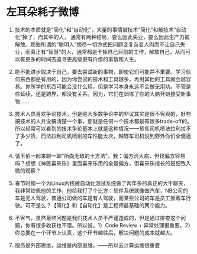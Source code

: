 # 左耳朵耗子微博
1. 技术的本质就是“简化”和“自动化”，大量的事情被技术“简化”和被技术“自动化”掉了，而其中的人， 通常有两种结局，要么因此失业，要么因此生产力被解放。那些所谓的“聪明人”想尽一切方式把问题变复杂变人肉而不让自己失业，而真正有“智慧”的人，通常都是干掉自己目前的工作，解放自己，从而可以有更多的时间去追寻更高级更有价值的事情和人生。

2. 能不能进步取决于自己，要去尝试新的事物，即使它们可能并不重要。学习任何东西都是有用的，因为你尝试的技术和工具越多，再用其他的工具就会越容易。你所学的东西可能会没什么用，但是学习本身永远不会做无用功。不管是你延续，还是跨界，都没有关系。因为，它们在训练了你的大脑开始接受新事物…… 
3. 技术人员喜欢争论技术，但是绝大多数争论中的非议其实是很不客观的，好些搞技术的人并没搞清楚一个事，那就是任何一个技术都是有很多trade-off的。所以经常可以看到的技术争论基本上就是这种情况一一货车司机喷法拉利拉不了多少货，而法拉利司机喷别的车性能太次，越野车司机说到野外你们全傻逼了。 ​​​​
4. 请玉伯一起来聊一聊“所向无敌的土方法”。我：偏方治大病，但找偏方容易吗？想想《神医喜来乐》里面喜来乐用的全是偏方，但喜来乐擅长的是细致入微的观察？
5. 春节时和一个为Linux内核做自动化测试系统做了两年多的真正的大牛聊天，我非常钦佩他的工作，他给我打了个比方：软件系统就像做汽车，NB公司的车是无人驾驶，普通公司做的车是有人驾驶，而某些公司的车是员工推着车行驶。可不是么？【简化】和【自动化】是工程师最基础的两个能力。 ​​​​
6. 不客气，虽然最终问题是我们技术人员不严谨造成的，但是通过排查这个问题，你有很多收获也不错。所以说，1）Code Review + 异常处理很重要。2）你总要在一个环节上认真，这个环节越往后，解决问题的成本就越大。
7. 服务是外部思维，运维是内部思维。——所以云计算运维很重要